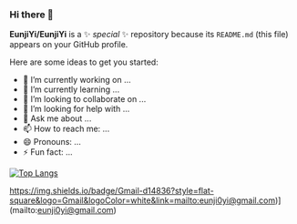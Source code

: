 ### Hi there 👋


**EunjiYi/EunjiYi** is a ✨ _special_ ✨ repository because its `README.md` (this file) appears on your GitHub profile.

Here are some ideas to get you started:

- 🔭 I’m currently working on ...
- 🌱 I’m currently learning ...
- 👯 I’m looking to collaborate on ...
- 🤔 I’m looking for help with ...
- 💬 Ask me about ...
- 📫 How to reach me: ...
- 😄 Pronouns: ...
- ⚡ Fun fact: ...


<!--[![Anurag's github stats](https://github-readme-stats.vercel.app/api?username=EunjiYi)](https://github.com/anuraghazra/github-readme-stats)-->

[![Top Langs](https://github-readme-stats.vercel.app/api/top-langs/?username=EunjiYi&layout=compact)](https://github.com/anuraghazra/github-readme-stats)

https://img.shields.io/badge/Gmail-d14836?style=flat-square&logo=Gmail&logoColor=white&link=mailto:eunji0yi@gmail.com)](mailto:eunji0yi@gmail.com)
	
